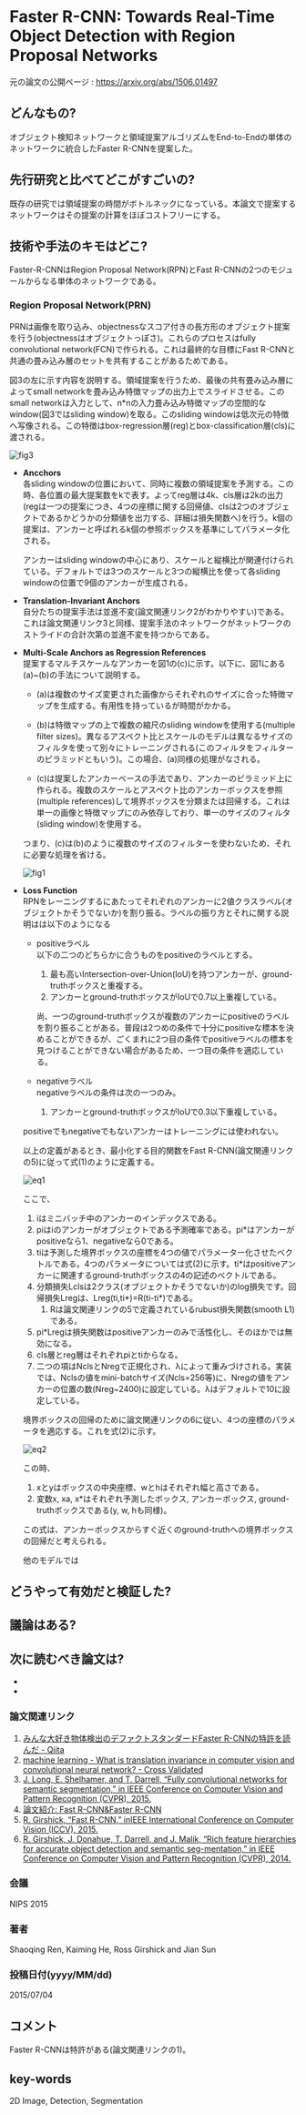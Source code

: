 # Faster R-CNN: Towards Real-Time Object Detection with Region Proposal Networks

元の論文の公開ページ : https://arxiv.org/abs/1506.01497

## どんなもの?
オブジェクト検知ネットワークと領域提案アルゴリズムをEnd-to-Endの単体のネットワークに統合したFaster R-CNNを提案した。

## 先行研究と比べてどこがすごいの?
既存の研究では領域提案の時間がボトルネックになっている。本論文で提案するネットワークはその提案の計算をほぼコストフリーにする。

## 技術や手法のキモはどこ?

Faster-R-CNNはRegion Proposal Network(RPN)とFast R-CNNの2つのモジュールからなる単体のネットワークである。

### **Region Proposal Network(PRN)**
PRNは画像を取り込み、objectnessなスコア付きの長方形のオブジェクト提案を行う(objectnessはオブジェクトっぽさ)。これらのプロセスはfully convolutional network(FCN)で作られる。これは最終的な目標にFast R-CNNと共通の畳み込み層のセットを共有することがあるためである。

図3の左に示す内容を説明する。領域提案を行うため、最後の共有畳み込み層によってsmall networkを畳み込み特徴マップの出力上でスライドさせる。このsmall networkは入力として、n\*nの入力畳み込み特徴マップの空間的なwindow(図3ではsliding window)を取る。このsliding windowは低次元の特徴へ写像される。この特徴はbox-regression層(reg)とbox-classification層(cls)に渡される。

![fig3](img/FRTRODwRPN/fig3.png)

- **Ancchors**  
    各sliding windowの位置において、同時に複数の領域提案を予測する。この時、各位置の最大提案数をkで表す。よってreg層は4k、cls層は2kの出力(regは一つの提案につき、4つの座標に関する回帰値、clsは2つのオブジェクトであるかどうかの分類値を出力する、詳細は損失関数へ)を行う。k個の提案は、アンカーと呼ばれるk個の参照ボックスを基準にしてパラメータ化される。
    
    アンカーはsliding windowの中心にあり、スケールと縦横比が関連付けられている。デフォルトでは3つのスケールと3つの縦横比を使って各sliding windowの位置で9個のアンカーが生成される。

- **Translation-Invariant Anchors**  
    自分たちの提案手法は並進不変(論文関連リンク2がわかりやすい)である。これは論文関連リンク3と同様、提案手法のネットワークがネットワークのストライドの合計次第の並進不変を持つからである。

- **Multi-Scale Anchors as Regression References**  
    提案するマルチスケールなアンカーを図1の(c)に示す。以下に、図1にある(a)\~(b)の手法について説明する。
    
    - (a)は複数のサイズ変更された画像からそれぞれのサイズに合った特徴マップを生成する。有用性を持っているが時間がかかる。

    - (b)は特徴マップの上で複数の縮尺のsliding windowを使用する(multiple filter sizes)。異なるアスペクト比とスケールのモデルは異なるサイズのフィルタを使って別々にトレーニングされる(このフィルタをフィルターのピラミッドともいう)。この場合、(a)同様の処理がなされる。

    - (c)は提案したアンカーベースの手法であり、アンカーのピラミッド上に作られる。複数のスケールとアスペクト比のアンカーボックスを参照(multiple references)して境界ボックスを分類または回帰する。これは単一の画像と特徴マップにのみ依存しており、単一のサイズのフィルタ(sliding window)を使用する。

    つまり、(c)は(b)のように複数のサイズのフィルターを使わないため、それに必要な処理を省ける。

    ![fig1](img/FRTRODwRPN/fig1.png)

- **Loss Function**  
    RPNをレーニングするにあたってそれぞれのアンカーに2値クラスラベル(オブジェクトかそうでないか)を割り振る。ラベルの振り方とそれに関する説明はは以下のようになる

    - positiveラベル  
        以下の二つのどちらかに合うものをpositiveのラベルとする。

        1. 最も高いIntersection-over-Union(IoU)を持つアンカーが、ground-truthボックスと重複する。
        2. アンカーとground-truthボックスがIoUで0.7以上重複している。

        尚、一つのground-truthボックスが複数のアンカーにpositiveのラベルを割り振ることがある。普段は2つめの条件で十分にpositiveな標本を決めることができるが、ごくまれに2つ目の条件でpositiveラベルの標本を見つけることができない場合があるため、一つ目の条件を適応している。

    - negativeラベル  
        negativeラベルの条件は次の一つのみ。

        1. アンカーとground-truthボックスがIoUで0.3以下重複している。

    positiveでもnegativeでもないアンカーはトレーニングには使われない。

    以上の定義があるとき、最小化する目的関数をFast R-CNN(論文関連リンクの5)に従って式(1)のように定義する。

    ![eq1](img/FRTRODwRPN/eq1.png)

    ここで、
    1. iはミニバッチ中のアンカーのインデックスである。
    1. piはiのアンカーがオブジェクトである予測確率である。pi*はアンカーがpositiveなら1、negativeなら0である。
    1. tiは予測した境界ボックスの座標を4つの値でパラメーター化させたベクトルである。4つのパラメータについては式(2)に示す。ti*はpositiveアンカーに関連するground-truthボックスの4の記述のベクトルである。
    1. 分類損失Lclsは2クラス(オブジェクトかそうでないか)のlog損失です。回帰損失Lregは、Lreg(ti,ti*)=R(ti-ti*)である。
        1. Rは論文関連リンクの5で定義されているrubust損失関数(smooth L1)である。
    1. pi*Lregは損失関数はpositiveアンカーのみで活性化し、そのほかでは無効になる。
    1. cls層とreg層はそれぞれpiとtiからなる。
    1. 二つの項はNclsとNregで正規化され、λによって重みづけされる。実装では、Nclsの値をmini-batchサイズ(Ncls=256等)に、Nregの値をアンカーの位置の数(Nreg\~2400)に設定している。λはデフォルトで10に設定している。

    境界ボックスの回帰のために論文関連リンクの6に従い、4つの座標のパラメータを適応する。これを式(2)に示す。

    ![eq2](img/FRTRODwRPN/eq2.png)

    この時、
    1. xとyはボックスの中央座標、wとhはそれぞれ幅と高さである。
    2. 変数x, xa, x*はそれぞれ予測したボックス, アンカーボックス, ground-truthボックスである(y, w, hも同様)。

    この式は、アンカーボックスからすぐ近くのground-truthへの境界ボックスの回帰だと考えられる。

    他のモデルでは



## どうやって有効だと検証した?

## 議論はある?

## 次に読むべき論文は?
-
-

### 論文関連リンク
1. [みんな大好き物体検出のデファクトスタンダードFaster R-CNNの特許を読んだ - Qiita](https://qiita.com/yu4u/items/6bc9571c19181c1600a7)
2. [machine learning - What is translation invariance in computer vision and convolutional neural network? - Cross Validated](https://stats.stackexchange.com/questions/208936/what-is-translation-invariance-in-computer-vision-and-convolutional-neural-netwo)
3. [J. Long, E. Shelhamer, and T. Darrell, “Fully convolutional networks for semantic segmentation,” in IEEE Conference on Computer Vision and Pattern Recognition (CVPR), 2015.](https://arxiv.org/abs/1411.4038)
4. [論文紹介: Fast R-CNN&Faster R-CNN](https://www.slideshare.net/takashiabe338/fast-rcnnfaster-rcnn)
5. [R. Girshick, “Fast R-CNN,” inIEEE International Conference on Computer Vision (ICCV), 2015.](https://arxiv.org/abs/1504.08083)
6. [R. Girshick, J. Donahue, T. Darrell, and J. Malik, “Rich feature hierarchies for accurate object detection and semantic seg-mentation,” in IEEE Conference on Computer Vision and Pattern Recognition (CVPR), 2014.](https://arxiv.org/abs/1311.2524)

### 会議
NIPS 2015

### 著者
Shaoqing Ren, Kaiming He, Ross Girshick and Jian Sun

### 投稿日付(yyyy/MM/dd)
2015/07/04

## コメント
Faster R-CNNは特許がある(論文関連リンクの1)。

## key-words
2D Image, Detection, Segmentation